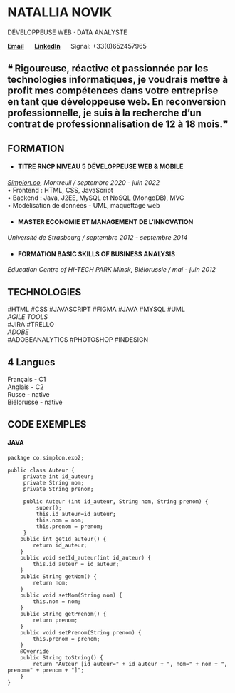 # NATALLIA NOVIK
DÉVELOPPEUSE WEB · DATA ANALYSTE

 **[Email](natallia.a.novik@gmail.com)** &nbsp;&nbsp;&nbsp;&nbsp; **[LinkedIn]( https://www.linkedin.com/in/natallianovik/)** &nbsp;&nbsp;&nbsp;&nbsp;
 Signal: +33(0)652457965
 
## ❝ Rigoureuse, réactive et passionnée par les technologies informatiques, je voudrais mettre à profit mes compétences dans votre entreprise en tant que développeuse web. En reconversion professionnelle, je suis à la recherche d’un contrat de professionnalisation de 12 à 18 mois.❞

## FORMATION

* #### TITRE RNCP NIVEAU 5 DÉVELOPPEUSE WEB & MOBILE
_[Simplon.co](https://simplon.co/session/developpeur-web-et-web-mobile-30/414), Montreuil / septembre 2020 - juin 2022_ <br>
 • Frontend : HTML, CSS, JavaScript <br>
 • Backend : Java, J2EE, MySQL et NoSQL (MongoDB), MVC <br>
 • Modélisation de données - UML, maquettage web <br>

* #### MASTER ECONOMIE ET MANAGEMENT DE L’INNOVATION
_Université de Strasbourg / septembre 2012 - septembre 2014_

* #### FORMATION BASIC SKILLS OF BUSINESS ANALYSIS
_Education Centre of HI-TECH PARK Minsk, Biélorussie / mai - juin 2012_

## TECHNOLOGIES
#HTML #CSS #JAVASCRIPT #FIGMA #JAVA #MYSQL #UML<br>
_AGILE TOOLS_<br>
#JIRA #TRELLO<br>
_ADOBE_<br>
#ADOBEANALYTICS #PHOTOSHOP #INDESIGN<br>
## 4 Langues
Français - C1 <br> Anglais - C2 <br> Russe - native <br> Biélorusse - native

## CODE EXEMPLES  
#### JAVA
```
package co.simplon.exo2;

public class Auteur {
	 private int id_auteur;
	 private String nom;
	 private String prenom;
  
	 public Auteur (int id_auteur, String nom, String prenom) {
		 super();
		 this.id_auteur=id_auteur;
		 this.nom = nom;
		 this.prenom = prenom;
	 } 
	public int getId_auteur() {
		return id_auteur;
	}
	public void setId_auteur(int id_auteur) {
		this.id_auteur = id_auteur;
	}
	public String getNom() {
		return nom;
	}
	public void setNom(String nom) {
		this.nom = nom;
	}
	public String getPrenom() {
		return prenom;
	}
	public void setPrenom(String prenom) {
		this.prenom = prenom;
	}
	@Override
	public String toString() {
		return "Auteur [id_auteur=" + id_auteur + ", nom=" + nom + ", prenom=" + prenom + "]";
	}	 	
}
```
